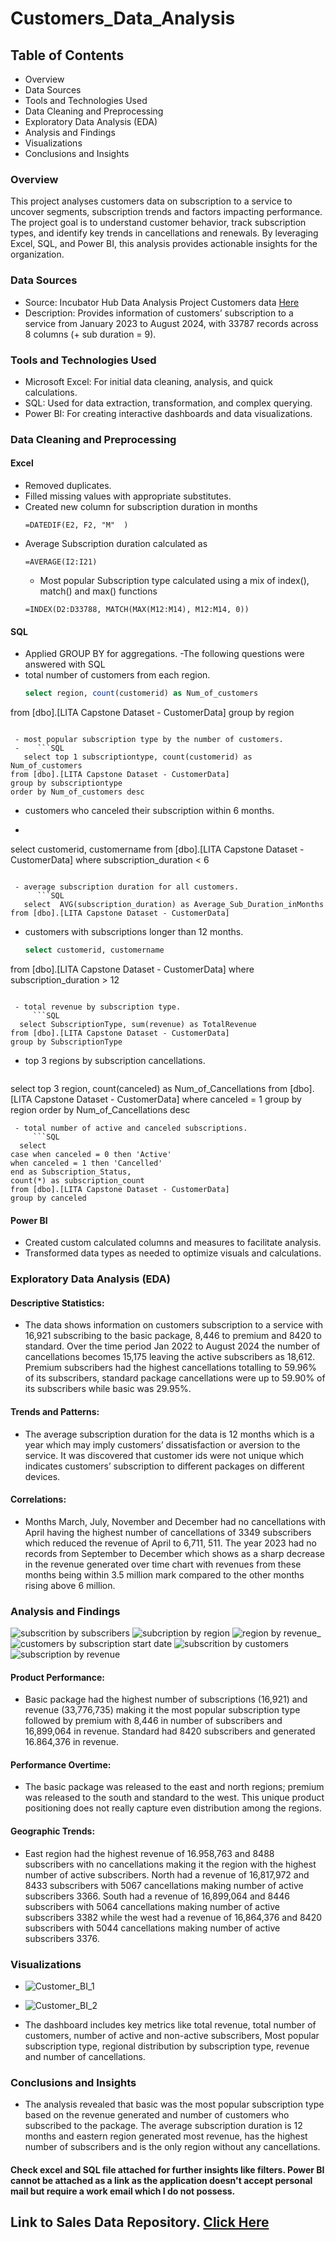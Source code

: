 # Customers_Data_Analysis

## Table of Contents
-	Overview
-	Data Sources
-	Tools and Technologies Used
-	Data Cleaning and Preprocessing
-	Exploratory Data Analysis (EDA)
-	Analysis and Findings
-	Visualizations
-	Conclusions and Insights

  
### Overview
This project analyses customers data on subscription to a service to uncover segments, subscription trends and factors impacting performance. The project goal is to understand customer behavior, track subscription types, and identify key trends in cancellations and renewals. By leveraging Excel, SQL, and Power BI, this analysis provides actionable insights for the organization. 

### Data Sources
- Source: Incubator Hub Data Analysis Project Customers data [Here](https://canvas.instructure.com/files/273182802/download?download_frd=1)
- Description: Provides information of customers’ subscription to a service from January 2023 to August 2024, with 33787 records across 8 columns (+ sub duration = 9).

### Tools and Technologies Used
- Microsoft Excel: For initial data cleaning, analysis, and quick calculations.
- SQL: Used for data extraction, transformation, and complex querying.
- Power BI: For creating interactive dashboards and data visualizations.

### Data Cleaning and Preprocessing
#### Excel
- Removed duplicates.
- Filled missing values with appropriate substitutes.
- Created new column for subscription duration in months
  ```EXCEL
  =DATEDIF(E2, F2, "M"  )
  ```
- Average Subscription duration calculated as
  ```EXCEL
  =AVERAGE(I2:I21)
  ```
  - Most popular Subscription type calculated using a mix of index(), match() and max() functions
  ```EXCEL
  =INDEX(D2:D33788, MATCH(MAX(M12:M14), M12:M14, 0))
  ```
  
#### SQL
- Applied GROUP BY for aggregations.
-The following questions were answered with SQL
 - total number of customers from each region.
   ```SQL
   select region, count(customerid) as Num_of_customers 
from [dbo].[LITA Capstone Dataset - CustomerData]
group by region
```

 - most popular subscription type by the number of customers.
 -    ```SQL
   select top 1 subscriptiontype, count(customerid) as Num_of_customers 
from [dbo].[LITA Capstone Dataset - CustomerData]
group by subscriptiontype
order by Num_of_customers desc
```

 - customers who canceled their subscription within 6 months.
 -    ```SQL
   select customerid, customername
from [dbo].[LITA Capstone Dataset - CustomerData]
where subscription_duration < 6
```

 - average subscription duration for all customers.
      ```SQL
   select  AVG(subscription_duration) as Average_Sub_Duration_inMonths
from [dbo].[LITA Capstone Dataset - CustomerData]
```

 - customers with subscriptions longer than 12 months.
     ```SQL
   select customerid, customername
from [dbo].[LITA Capstone Dataset - CustomerData]
where subscription_duration > 12
```

 - total revenue by subscription type.
     ```SQL
  select SubscriptionType, sum(revenue) as TotalRevenue
from [dbo].[LITA Capstone Dataset - CustomerData]
group by SubscriptionType
```

 - top 3 regions by subscription cancellations.
     ```SQL
  select top 3 region, count(canceled) as Num_of_Cancellations
from [dbo].[LITA Capstone Dataset - CustomerData]
where canceled = 1
group by region
order by Num_of_Cancellations desc
```
 - total number of active and canceled subscriptions.
     ```SQL
  select 
case when canceled = 0 then 'Active'
when canceled = 1 then 'Cancelled' 
end as Subscription_Status, 
count(*) as subscription_count
from [dbo].[LITA Capstone Dataset - CustomerData]
group by canceled
```

#### Power BI
- Created custom calculated columns and measures to facilitate analysis.
- Transformed data types as needed to optimize visuals and calculations.

### Exploratory Data Analysis (EDA)
#### Descriptive Statistics: 
- The data shows information on customers subscription to a service with 16,921 subscribing to the basic package, 8,446 to premium and 8420 to standard. Over the time period Jan 2022 to August 2024 the number of cancellations becomes 15,175 leaving the active subscribers as 18,612. Premium subscribers had the highest cancellations totalling to 59.96% of its subscribers, standard package cancellations were up to 59.90% of its subscribers while basic was 29.95%. 
#### Trends and Patterns: 
- The average subscription duration for the data is 12 months which is a year which may imply customers’ dissatisfaction or aversion to the service. It was discovered that customer ids were not unique which indicates customers’ subscription to different packages on different devices. 
#### Correlations:
- Months March, July, November and December had no cancellations with April having the highest number of cancellations of 3349 subscribers which reduced the revenue of April to 6,711, 511. The year 2023 had no records from September to December which shows as a sharp decrease in the revenue generated over time chart with revenues from these months being within 3.5 million mark compared to the other months rising above 6 million.

### Analysis and Findings
![subscrition by subscribers](https://github.com/user-attachments/assets/e2958c44-6439-4a31-ac8d-5191ca87cbb5)
![subcription by region ](https://github.com/user-attachments/assets/bf15ac7d-17c1-46c1-a583-e5028f24bd4c)
![region by revenue_](https://github.com/user-attachments/assets/ea5e2fde-9e7f-4a4d-8ead-3cd2a58526ae)
![customers by subscription start date](https://github.com/user-attachments/assets/b5bb7b7c-9d19-4d86-a746-c1cfba830fd4)
![subscrition by customers](https://github.com/user-attachments/assets/574236fc-270d-46b3-a6f1-b80526371b8b)
![subscription by revenue](https://github.com/user-attachments/assets/ce044e0b-02cc-4f25-a5a4-2c2b831ea315)


#### Product Performance: 
- Basic package had the highest number of subscriptions (16,921) and revenue (33,776,735) making it the most popular subscription type followed by premium with 8,446 in number of subscribers and 16,899,064 in revenue. Standard had 8420 subscribers and generated 16.864,376 in revenue. 
#### Performance Overtime: 
- The basic package was released to the east and north regions; premium was released to the south and standard to the west. This unique product positioning does not really capture even distribution among the regions. 
#### Geographic Trends: 
- East region had the highest revenue of 16.958,763 and 8488 subscribers with no cancellations making it the region with the highest number of active subscribers. North had a revenue of 16,817,972 and 8433 subscribers with 5067 cancellations making number of active subscribers 3366.  South had a revenue of 16,899,064 and 8446 subscribers with 5064 cancellations making number of active subscribers 3382 while the west had a revenue of 16,864,376 and 8420 subscribers with 5044 cancellations making number of active subscribers 3376. 

### Visualizations
 - ![Customer_BI_1](https://github.com/user-attachments/assets/ad7cc541-80a2-4488-8c6c-270cacbeb797)
 - ![Customer_BI_2](https://github.com/user-attachments/assets/71acf5f9-43c1-441e-bb36-e7c5f9795160)

- The dashboard includes key metrics like total revenue, total number of customers, number of active and non-active subscribers, Most popular subscription type, regional distribution by subscription type, revenue and number of cancellations.

 ### Conclusions and Insights
  - The analysis revealed that basic was the most popular subscription type based on the revenue generated and number of customers who subscribed to the package. The average subscription duration is 12 months and eastern region generated most revenue, has the highest number of subscribers and is the only region without any cancellations.

#### Check excel and SQL file attached for further insights like filters. Power BI cannot be attached as a link as the application doesn't accept personal mail but require a work email which I do not possess.

## Link to Sales Data Repository. [Click Here](https://github.com/Haleemah-Abosede/Sales_Data_Analysis/tree/main)
